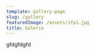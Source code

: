 ```yaml
---
template: gallery-page
slug: /gallery
featuredImage: /assets/sfp1.jpg
title: Galeria
---
```


gfdgfdgfd